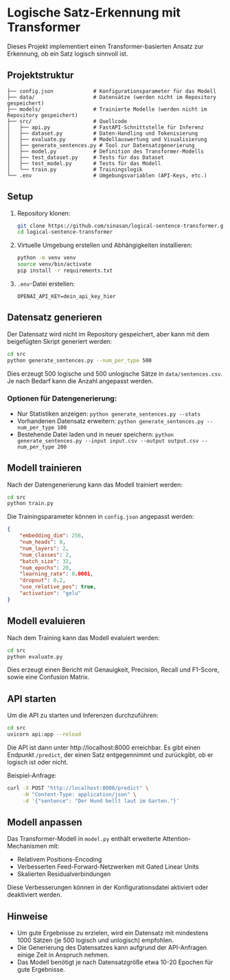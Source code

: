 # Logische Satz-Erkennung mit Transformer

Dieses Projekt implementiert einen Transformer-basierten Ansatz zur Erkennung, ob ein Satz logisch sinnvoll ist.

## Projektstruktur

```
├── config.json             # Konfigurationsparameter für das Modell
├── data/                   # Datensätze (werden nicht im Repository gespeichert)
├── models/                 # Trainierte Modelle (werden nicht im Repository gespeichert)
├── src/                    # Quellcode
│   ├── api.py              # FastAPI-Schnittstelle für Inferenz
│   ├── dataset.py          # Daten-Handling und Tokenisierung
│   ├── evaluate.py         # Modellauswertung und Visualisierung
│   ├── generate_sentences.py # Tool zur Datensatzgenerierung
│   ├── model.py            # Definition des Transformer-Modells
│   ├── test_dataset.py     # Tests für das Dataset
│   ├── test_model.py       # Tests für das Modell
│   └── train.py            # Trainingslogik
└── .env                    # Umgebungsvariablen (API-Keys, etc.)
```

## Setup

1. Repository klonen:
   ```bash
   git clone https://github.com/sinasan/logical-sentence-transformer.git
   cd logical-sentence-transformer
   ```

2. Virtuelle Umgebung erstellen und Abhängigkeiten installieren:
   ```bash
   python -m venv venv
   source venv/bin/activate 
   pip install -r requirements.txt 
   ```

3. `.env`-Datei erstellen:
   ```
   OPENAI_API_KEY=dein_api_key_hier
   ```

## Datensatz generieren

Der Datensatz wird nicht im Repository gespeichert, aber kann mit dem beigefügten Skript generiert werden:

```bash
cd src
python generate_sentences.py --num_per_type 500
```

Dies erzeugt 500 logische und 500 unlogische Sätze in `data/sentences.csv`. Je nach Bedarf kann die Anzahl angepasst werden.

### Optionen für Datengenerierung:

- Nur Statistiken anzeigen: `python generate_sentences.py --stats`
- Vorhandenen Datensatz erweitern: `python generate_sentences.py --num_per_type 100`
- Bestehende Datei laden und in neuer speichern: `python generate_sentences.py --input input.csv --output output.csv --num_per_type 200`

## Modell trainieren

Nach der Datengenerierung kann das Modell trainiert werden:

```bash
cd src
python train.py
```

Die Trainingsparameter können in `config.json` angepasst werden:

```json
{
    "embedding_dim": 256,
    "num_heads": 8,
    "num_layers": 2,
    "num_classes": 2,
    "batch_size": 32,
    "num_epochs": 20,
    "learning_rate": 0.0001,
    "dropout": 0.2,
    "use_relative_pos": true,
    "activation": "gelu"
}
```

## Modell evaluieren

Nach dem Training kann das Modell evaluiert werden:

```bash
cd src
python evaluate.py
```

Dies erzeugt einen Bericht mit Genauigkeit, Precision, Recall und F1-Score, sowie eine Confusion Matrix.

## API starten

Um die API zu starten und Inferenzen durchzuführen:

```bash
cd src
uvicorn api:app --reload
```

Die API ist dann unter http://localhost:8000 erreichbar. Es gibt einen Endpunkt `/predict`, der einen Satz entgegennimmt und zurückgibt, ob er logisch ist oder nicht.

Beispiel-Anfrage:
```bash
curl -X POST "http://localhost:8000/predict" \
     -H "Content-Type: application/json" \
     -d '{"sentence": "Der Hund bellt laut im Garten."}'
```

## Modell anpassen

Das Transformer-Modell in `model.py` enthält erweiterte Attention-Mechanismen mit:
- Relativem Positions-Encoding
- Verbesserten Feed-Forward-Netzwerken mit Gated Linear Units
- Skalierten Residualverbindungen

Diese Verbesserungen können in der Konfigurationsdatei aktiviert oder deaktiviert werden.

## Hinweise

- Um gute Ergebnisse zu erzielen, wird ein Datensatz mit mindestens 1000 Sätzen (je 500 logisch und unlogisch) empfohlen.
- Die Generierung des Datensatzes kann aufgrund der API-Anfragen einige Zeit in Anspruch nehmen.
- Das Modell benötigt je nach Datensatzgröße etwa 10-20 Epochen für gute Ergebnisse.
